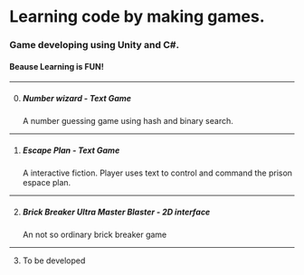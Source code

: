 # Learning code by making games.
### Game developing using Unity and C#.
#### Beause Learning is FUN!

***
0. ##### Number wizard - Text Game

   A number guessing game using hash and binary search.
***
1. ##### Escape Plan - Text Game

   A interactive fiction. Player uses text to control and command the prison espace plan. 
***
2. ##### Brick Breaker Ultra Master Blaster - 2D interface

   An not so ordinary brick breaker game
***
3. To be developed
